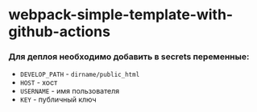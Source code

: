 # webpack-simple-template-with-github-actions
### Для деплоя необходимо добавить в secrets переменные:
  - `DEVELOP_PATH` - `dirname/public_html`
  - `HOST` - хост
  - `USERNAME` - имя пользователя
  - `KEY` - публичный ключ
